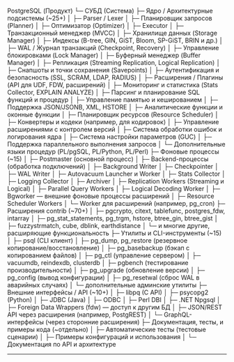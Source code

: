PostgreSQL (Продукт)
└─ СУБД (Система)
    ├─ Ядро / Архитектурные подсистемы (~25+)
    │    ├─ Parser / Lexer
    │    ├─ Планировщик запросов (Planner)
    │    ├─ Оптимизатор (Optimizer)
    │    ├─ Executor
    │    ├─ Транзакционный менеджер (MVCC)
    │    ├─ Хранилище данных (Storage Manager)
    │    ├─ Индексы (B-tree, GIN, GiST, Bloom, SP-GiST, BRIN и др.)
    │    ├─ WAL / Журнал транзакций (Checkpoint, Recovery)
    │    ├─ Управление блокировками (Lock Manager)
    │    ├─ Буферный менеджер (Buffer Manager)
    │    ├─ Репликация (Streaming Replication, Logical Replication)
    │    ├─ Снапшоты и точки сохранения (Savepoints)
    │    ├─ Аутентификация и безопасность (SSL, SCRAM, LDAP, RADIUS)
    │    ├─ Расширения / Плагины (API для UDF, FDW, расширений)
    │    ├─ Мониторинг и статистика (Stats Collector, EXPLAIN ANALYZE)
    │    ├─ Парсинг и планирование SQL функций и процедур
    │    ├─ Управление памятью и кешированием
    │    ├─ Поддержка JSON/JSONB, XML, HSTORE
    │    ├─ Аналитические функции и оконные функции
    │    ├─ Планировщик ресурсов (Resource Scheduler)
    │    ├─ Конвертеры и кодеки (например, для кодировок)
    │    ├─ Управление расширениями с контролем версий
    │    ├─ Система обработки ошибок и логирования ядра
    │    ├─ Система настройки параметров (GUC)
    │    ├─ Поддержка параллельного выполнения запросов
    │    └─ Дополнительные языки процедур (PL/pgSQL, PL/Python, PL/Perl)
    ├─ Фоновые процессы (~15)
    │    ├─ Postmaster (основной процесс)
    │    ├─ Backend-процессы (обработка подключений)
    │    ├─ Background Writer
    │    ├─ Checkpointer
    │    ├─ WAL Writer
    │    ├─ Autovacuum Launcher и Worker
    │    ├─ Stats Collector
    │    ├─ Logging Collector
    │    ├─ Archiver
    │    ├─ Replication Workers (Streaming и Logical)
    │    ├─ Parallel Query Workers
    │    ├─ Logical Decoding Worker
    │    ├─ Bgworker — внешние фоновые процессы расширений
    │    ├─ Resource Scheduler Workers
    │    └─ Worker для расширений (например, pg_cron)
    ├─ Расширения contrib (~70+)
    │    ├─ pgcrypto, citext, tablefunc, postgres_fdw, intarray
    │    ├─ pg_stat_statements, pg_trgm, hstore, btree_gin, btree_gist
    │    ├─ fuzzystrmatch, cube, dblink, earthdistance
    │    └─ и многие другие, расширяющие функциональность
    ├─ Утилиты и CLI-инструменты (~15)
    │    ├─ psql (CLI клиент)
    │    ├─ pg_dump, pg_restore (резервное копирование/восстановление)
    │    ├─ pg_basebackup (бэкап с копированием файлов)
    │    ├─ pg_ctl (управление сервером)
    │    ├─ vacuumdb, reindexdb, clusterdb
    │    ├─ pgbench (тестирование производительности)
    │    ├─ pg_upgrade (обновление версии)
    │    ├─ pg_config (вывод конфигурации)
    │    ├─ pg_resetwal (сброс WAL в аварийных случаях)
    │    └─ дополнительные админские утилиты
    ├─ Внешние интерфейсы / API (~10+)
    │    ├─ libpq (C API)
    │    ├─ psycopg2 (Python)
    │    ├─ JDBC (Java)
    │    ├─ ODBC
    │    ├─ Perl DBI
    │    ├─ .NET Npgsql
    │    ├─ Foreign Data Wrappers (fdw) — доступ к другим БД
    │    ├─ JSON/REST API через расширения (например, PostgREST)
    │    └─ GraphQL-интерфейсы (через сторонние расширения)
    ├─ Документация, тесты, и примеры кода (~отдельно)
    │    ├─ Автоматические тесты (тестовые сценарии)
    │    ├─ Примеры конфигураций и использования
    │    └─ Документация по API и архитектуре
****
